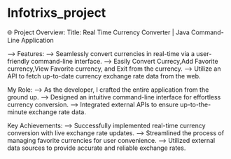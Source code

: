 # Infotrixs_project
🌐 Project Overview:
Title: Real Time Currency Converter | Java Command-Line Application

--> Features:
--> Seamlessly convert currencies in real-time via a user-friendly command-line interface.
--> Easily Convert Currecy,Add Favorite currency,View Favorite currency, and Exit from the currency.
--> Utilize an API to fetch up-to-date currency exchange rate data from the web.

My Role:
--> As the developer, I crafted the entire application from the ground up.
--> Designed an intuitive command-line interface for effortless currency conversion.
--> Integrated external APIs to ensure up-to-the-minute exchange rate data.

Key Achievements:
--> Successfully implemented real-time currency conversion with live exchange rate updates.
--> Streamlined the process of managing favorite currencies for user convenience.
--> Utilized external data sources to provide accurate and reliable exchange rates.
